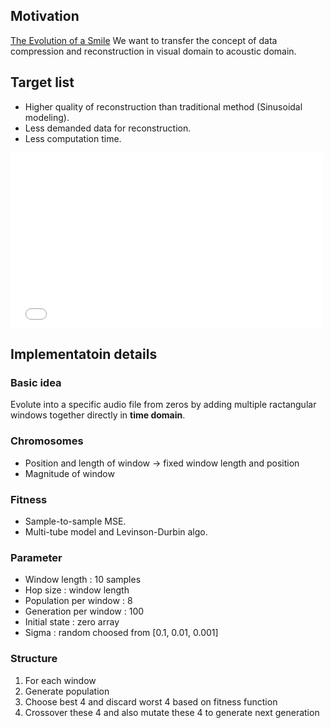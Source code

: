 ## Motivation
[The Evolution of a Smile](https://github.com/peterbraden/genetic-lisa#the-evolution-of-a-smile)
We want to transfer the concept of data compression and reconstruction in visual domain to acoustic domain.

## Target list
- Higher quality of reconstruction than traditional method (Sinusoidal modeling).
- Less demanded data for reconstruction.
- Less computation time.

<iframe src="./20180531_163944.mp4" width="500" height="281" frameborder="0" webkitallowfullscreen mozallowfullscreen allowfullscreen></iframe>

## Implementatoin details
### Basic idea
Evolute into a specific audio file from zeros by adding multiple ractangular windows together directly in **time domain**.
### Chromosomes
- Position and length of window -> fixed window length and position
- Magnitude of window
### Fitness
- Sample-to-sample MSE.
- Multi-tube model and Levinson-Durbin algo.
### Parameter 
- Window length : 10 samples
- Hop size : window length
- Population per window : 8
- Generation per window : 100
- Initial state : zero array
- Sigma : random choosed from [0.1, 0.01, 0.001]
### Structure 
1. For each window
2. Generate population
3. Choose best 4 and discard worst 4 based on fitness function
4. Crossover these 4 and also mutate these 4 to generate next generation
